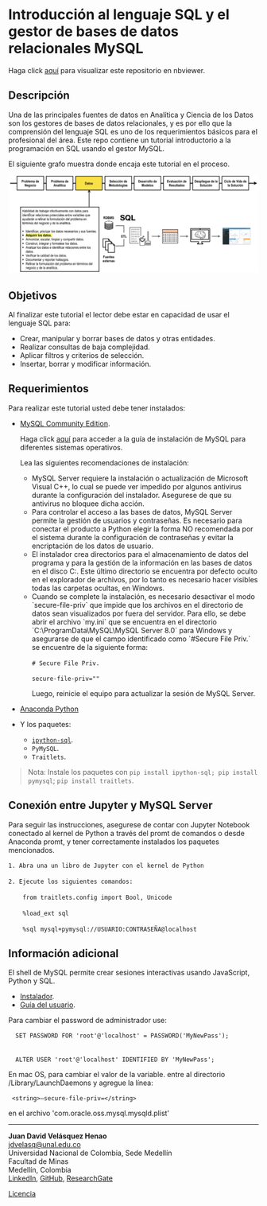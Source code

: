 # Introducción al lenguaje SQL y el gestor de bases de datos relacionales MySQL

Haga click [aquí](http://nbviewer.jupyter.org/github/jdvelasq/SQL-for-analytics/tree/master/01-SQL/)
para visualizar este repositorio en nbviewer.


## Descripción

Una de las principales fuentes de datos en Analítica y Ciencia de los Datos son los
gestores de bases de datos relacionales, y es por ello que la comprensión del lenguaje SQL
es uno de los requerimientos básicos para el profesional del área. Este repo contiene un
tutorial introductorio a la programación en SQL usando el gestor MySQL.

El siguiente grafo muestra donde encaja este tutorial en el proceso.

![readme.jpg](images/readme.jpg)

## Objetivos

Al finalizar este tutorial el lector debe estar en capacidad de usar el lenguaje SQL para:

* Crear, manipular y borrar bases de datos y otras entidades.
* Realizar consultas de baja complejidad.
* Aplicar filtros y criterios de selección.  
* Insertar, borrar y modificar información.


## Requerimientos

Para realizar este tutorial usted debe tener instalados:

* [MySQL Community Edition](https://dev.mysql.com/downloads/mysql/).

	Haga click [aquí](https://dev.mysql.com/doc/refman/5.6/en/installing.html) para acceder
	a la guía de instalación de MySQL para diferentes sistemas operativos.  

	Lea las siguientes recomendaciones de instalación:
	
	- <div class=text-justify> MySQL Server requiere la instalación o actualización de Microsoft Visual C++, lo cual se puede ver impedido por algunos antivirus durante  la     	configuración del instalador. Asegurese de que su antivirus no bloquee dicha acción. </div>

	- <div class=text-justify> Para controlar el acceso a las bases de datos, MySQL Server permite la gestión de usuarios y contraseñas. Es necesario para conectar el producto a Python elegir la forma NO recomendada por el sistema durante la configuración de contraseñas y evitar la encriptación de los datos de usuario.</div>

	- <div class=text-justify>El instalador crea directorios para el almacenamiento de datos del programa y para la gestión de la información en las bases 		de datos en el disco C:. Este último directorio se encuentra por defecto oculto en el explorador de archivos, por lo tanto es necesario 		hacer visibles todas las carpetas ocultas, en Windows. </div>

	- <div class=text-justify> Cuando se complete la instalación, es necesario desactivar el modo `secure-file-priv` que impide que los archivos en el 		directorio de datos sean visualizados por fuera del servidor. Para ello, se debe abrir el archivo `my.ini` que se encuentra en 		el directorio `C:\ProgramData\MySQL\MySQL Server 8.0` para Windows y asegurarse de que el campo identificado como `#Secure File 	Priv.` se encuentre de la siguiente forma:</div>

		`# Secure File Priv.`

		`secure-file-priv=""`

		Luego, reinicie el equipo para actualizar la sesión de MySQL Server. 

* [Anaconda Python](https://www.anaconda.com/download/#macos)
* Y los paquetes:
   * [`ipython-sql`](https://github.com/catherinedevlin/ipython-sql).
   * `PyMySQL`.
   * `Traitlets`.
   
> Nota: Instale los paquetes con `pip install ipython-sql; pip install pymysql`; `pip install traitlets`.

## Conexión entre Jupyter y MySQL Server
Para seguir las instrucciones, asegurese de contar con Jupyter Notebook conectado al kernel de Python a través del promt de comandos o desde Anaconda promt, y tener correctamente instalados los paquetes mencionados. 

	1. Abra una un libro de Jupyter con el kernel de Python
	
	2. Ejecute los siguientes comandos:
		
		from traitlets.config import Bool, Unicode
		
		%load_ext sql
		
		%sql mysql+pymysql://USUARIO:CONTRASEÑA@localhost

## Información adicional

El shell de MySQL permite crear sesiones interactivas usando JavaScript, Python y SQL.

* [Instalador](https://dev.mysql.com/downloads/shell/).
* [Guía del usuario](https://dev.mysql.com/doc/mysql-shell-excerpt/5.7/en/).

Para cambiar el password de administrador use:


      SET PASSWORD FOR 'root'@'localhost' = PASSWORD('MyNewPass');


      ALTER USER 'root'@'localhost' IDENTIFIED BY 'MyNewPass';


En mac OS, para cambiar el valor de la variable. entre al directorio /Library/LaunchDaemons
y agregue la línea:

	 <string>—secure-file-priv=</string>

en el archivo 'com.oracle.oss.mysql.mysqld.plist'

---

**Juan David Velásquez Henao**    
jdvelasq@unal.edu.co  
Universidad Nacional de Colombia, Sede Medellín  
Facultad de Minas  
Medellín, Colombia  
[LinkedIn](https://co.linkedin.com/in/juan-david-velásquez-henao-94078979), [GitHub](https://github.com/jdvelasq), [ResearchGate](https://www.researchgate.net/profile/Juan_Velasquez8)


[Licencia](https://github.com/jdvelasq/SQL-for-analytics/tree/master/LICENSE)
